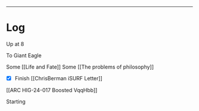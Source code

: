 

---

# Log

Up at 8

To Giant Eagle

Some [[Life and Fate]]
Some [[The problems of philosophy]]

- [x] Finish [[ChrisBerman iSURF Letter]]

[[ARC HIG-24-017 Boosted VqqHbb]]

Starting 